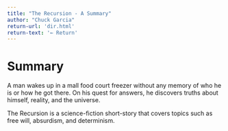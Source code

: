 ```yaml
---
title: "The Recursion - A Summary" 
author: "Chuck Garcia"
return-url: 'dir.html'
return-text: '← Return'
---
```


# Summary 
A man wakes up in a mall food court freezer without any memory of who he is or how he got there. On his quest for answers, he discovers truths about himself, reality, and the universe.

The Recursion is a science-fiction short-story that covers topics such as free will, absurdism, and determinism.
